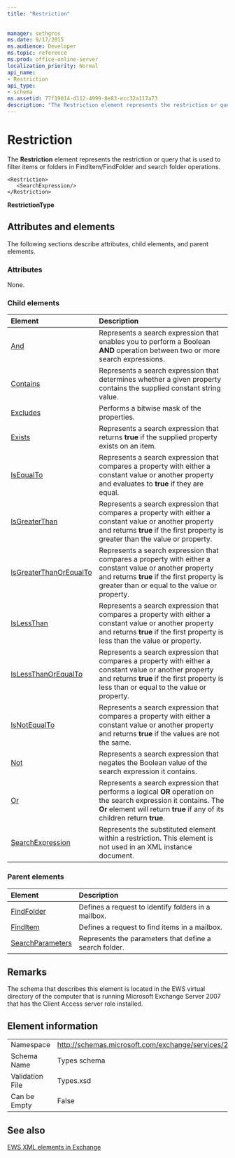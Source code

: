 ```yaml
---
title: "Restriction"
 
 
manager: sethgros
ms.date: 9/17/2015
ms.audience: Developer
ms.topic: reference
ms.prod: office-online-server
localization_priority: Normal
api_name:
- Restriction
api_type:
- schema
ms.assetid: 77f19014-d112-4999-8e83-ecc32a117a73
description: "The Restriction element represents the restriction or query that is used to filter items or folders in FindItem/FindFolder and search folder operations."
---
```


# Restriction

The **Restriction** element represents the restriction or query that is used to filter items or folders in FindItem/FindFolder and search folder operations. 
  
```
<Restriction>
   <SearchExpression/>
</Restriction>
```

 **RestrictionType**
## Attributes and elements

The following sections describe attributes, child elements, and parent elements.
  
### Attributes

None.
  
### Child elements

|**Element**|**Description**|
|:-----|:-----|
|[And](and.md) <br/> |Represents a search expression that enables you to perform a Boolean **AND** operation between two or more search expressions.  <br/> |
|[Contains](contains.md) <br/> |Represents a search expression that determines whether a given property contains the supplied constant string value.  <br/> |
|[Excludes](excludes.md) <br/> |Performs a bitwise mask of the properties.  <br/> |
|[Exists](exists.md) <br/> |Represents a search expression that returns **true** if the supplied property exists on an item.  <br/> |
|[IsEqualTo](isequalto.md) <br/> |Represents a search expression that compares a property with either a constant value or another property and evaluates to **true** if they are equal.  <br/> |
|[IsGreaterThan](isgreaterthan.md) <br/> |Represents a search expression that compares a property with either a constant value or another property and returns **true** if the first property is greater than the value or property.  <br/> |
|[IsGreaterThanOrEqualTo](isgreaterthanorequalto.md) <br/> |Represents a search expression that compares a property with either a constant value or another property and returns **true** if the first property is greater than or equal to the value or property.  <br/> |
|[IsLessThan](islessthan.md) <br/> |Represents a search expression that compares a property with either a constant value or another property and returns **true** if the first property is less than the value or property.  <br/> |
|[IsLessThanOrEqualTo](islessthanorequalto.md) <br/> |Represents a search expression that compares a property with either a constant value or another property and returns **true** if the first property is less than or equal to the value or property.  <br/> |
|[IsNotEqualTo](isnotequalto.md) <br/> |Represents a search expression that compares a property with either a constant value or another property and returns **true** if the values are not the same.  <br/> |
|[Not](not.md) <br/> |Represents a search expression that negates the Boolean value of the search expression it contains.  <br/> |
|[Or](or.md) <br/> |Represents a search expression that performs a logical **OR** operation on the search expression it contains. The **Or** element will return **true** if any of its children return **true**.  <br/> |
|[SearchExpression](searchexpression.md) <br/> |Represents the substituted element within a restriction. This element is not used in an XML instance document.  <br/> |
   
### Parent elements

|**Element**|**Description**|
|:-----|:-----|
|[FindFolder](findfolder.md) <br/> |Defines a request to identify folders in a mailbox.  <br/> |
|[FindItem](finditem.md) <br/> |Defines a request to find items in a mailbox.  <br/> |
|[SearchParameters](searchparameters.md) <br/> |Represents the parameters that define a search folder.  <br/> |
   
## Remarks

The schema that describes this element is located in the EWS virtual directory of the computer that is running Microsoft Exchange Server 2007 that has the Client Access server role installed.
  
## Element information

|||
|:-----|:-----|
|Namespace  <br/> |http://schemas.microsoft.com/exchange/services/2006/types  <br/> |
|Schema Name  <br/> |Types schema  <br/> |
|Validation File  <br/> |Types.xsd  <br/> |
|Can be Empty  <br/> |False  <br/> |
   
## See also



[EWS XML elements in Exchange](ews-xml-elements-in-exchange.md)

